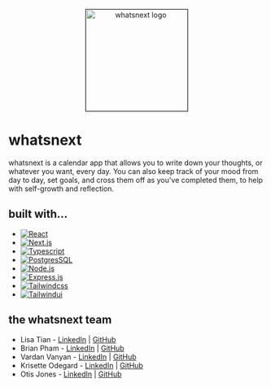 <p align="center"><img src="https://i.ibb.co/dByD4H7/Pastel-Colorful-Aesthetic-Minimalist-Gradient-Ombre-Elegant-Oval-Brand-Business-Logo.png" alt="whatsnext logo" height="200" border="1" /></p>

# whatsnext
whatsnext is a calendar app that allows you to write down your thoughts, or whatever you want, every day. You can also keep track of your mood from day to day, set goals, and cross them off as you've completed them, to help with self-growth and reflection.

## built with...
* [![React][react.js]][react-url]
* [![Next.js][nextjs.com]][nextjs-url]
* [![Typescript][typescript.com]][typescript-url]
* [![PostgresSQL][postgres.dev]][postgres-url]
* [![Node.js][node.com]][node-url]
* [![Express.js][express.com]][express-url]
* [![Tailwindcss][tailwindcss.com]][tailwindcss-url]
* [![Tailwindui][tailwindui.com]][tailwindui-url]

## the whatsnext team
* Lisa Tian - [LinkedIn](https://www.linkedin.com/in/lisatian-/) | [GitHub](https://github.com/lisatiann)
* Brian Pham - [LinkedIn](https://www.linkedin.com/in/brpham13/) | [GitHub](https://github.com/briannpham)
* Vardan Vanyan - [LinkedIn](https://www.linkedin.com/in/vardanvanyan/) | [GitHub](https://github.com/chopsquad)
* Krisette Odegard - [LinkedIn](https://www.linkedin.com/in/krisette) | [GitHub](https://github.com/krisette)
* Otis Jones - [LinkedIn](https://www.linkedin.com/in/otisjones/) | [GitHub](https://github.com/Otis-Jones)


<!-- MARKDOWN LINKS & IMAGES -->

[react.js]: https://img.shields.io/badge/React-20232A?style=for-the-badge&logo=react&logoColor=61DAFB
[react-url]: https://reactjs.org/
[postgres.dev]: https://img.shields.io/badge/PostgreSQL-316192?style=for-the-badge&logo=postgresql&logoColor=white
[postgres-url]: https://www.postgresql.org/
[electron.com]: https://img.shields.io/badge/Electron-191970?style=for-the-badge&logo=Electron&logoColor=white
[electron-url]: https://www.electronjs.org/
[tailwindcss.com]: https://img.shields.io/badge/Tailwind_CSS-38B2AC?style=for-the-badge&logo=tailwind-css&logoColor=white
[tailwindcss-url]: https://tailwindcss.com/
[tailwindui.com]: https://img.shields.io/badge/Tailwind_CSS-38B2AC?style=for-the-badge&logo=tailwind-UI&logoColor=white
[tailwindui-url]: https://tailwindui.com/
[node.com]: https://img.shields.io/badge/Node.js-43853D?style=for-the-badge&logo=node.js&logoColor=white
[node-url]: https://nodejs.org/en/
[express.com]: https://img.shields.io/badge/Express.js-404D59?style=for-the-badge
[express-url]: https://expressjs.com/
[typescript.com]: https://img.shields.io/badge/TypeScript-007ACC?style=for-the-badge&logo=typescript&logoColor=white
[typescript-url]: https://www.typescriptlang.org/
[webpack.com]: https://img.shields.io/badge/webpack-%238DD6F9.svg?style=for-the-badge&logo=webpack&logoColor=black
[webpack-url]: https://webpack.js.org/
[nextjs.com]: https://img.shields.io/badge/Next-black?style=for-the-badge&logo=next.js&logoColor=white
[nextjs-url]: https://nextjs.org/

